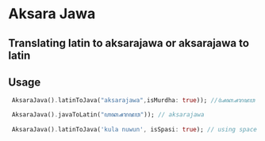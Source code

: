 # Aksara Jawa
## Translating latin to aksarajawa or aksarajawa to latin
## Usage

```dart
 AksaraJava().latinToJava("aksarajawa",isMurdha: true)); //ꦄꦏ꧀ꦱꦫꦗꦮ -- no space

 AksaraJava().javaToLatin("ꦲꦏ꧀ꦱꦫꦗꦮ")); // aksarajawa 
 
 AksaraJava().latinToJava('kula nuwun', isSpasi: true); // using space

```
